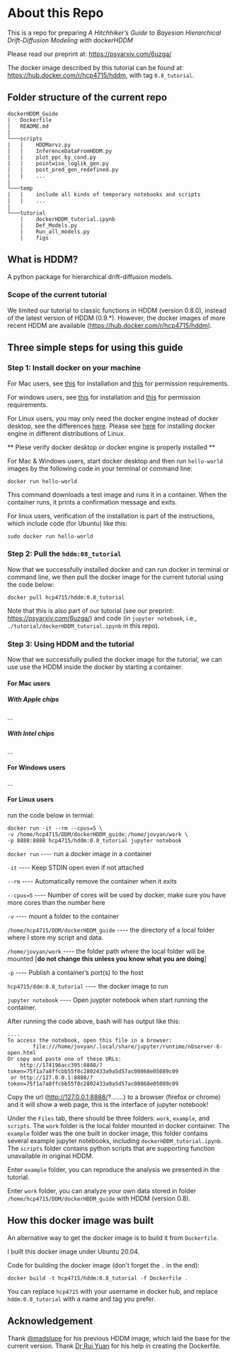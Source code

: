 # About this Repo

This is a repo for preparing *A Hitchhiker’s Guide to Bayesian Hierarchical Drift-Diffusion Modeling with dockerHDDM* 

Please read our preprint at: https://psyarxiv.com/6uzga/

The docker image described by this tutorial can be found at: https://hub.docker.com/r/hcp4715/hddm, with tag `0.8_tutorial`.

## Folder structure of the current repo

```
dockerHDDM_Guide
|   Dockerfile
|   README.md
|
└───scripts
|   |    HDDMarvz.py
|   |    InferenceDataFromHDDM.py
|   |    plot_ppc_by_cond.py
|   |    pointwise_loglik_gen.py
|   |    post_pred_gen_redefined.py
|   |    ...
|
└───temp
|   |    include all kinds of temporary notebooks and scripts
|   |    ...
|
└───tutorial
    |    dockerHDDM_tutorial.ipynb
    |    Def_Models.py
    |    Run_all_models.py
    |    figs
```

## What is HDDM? 
A python package for hierarchical drift-diffusion models.

### Scope of the current tutorial
We limited our tutorial to classic functions in HDDM (version 0.8.0), instead of the latest version of HDDM (0.9.*). However, the docker images of more recent HDDM are available (https://hub.docker.com/r/hcp4715/hddm).

## Three simple steps for using this guide

### Step 1: Install docker on your machine

For Mac users, see [this](https://docs.docker.com/desktop/install/mac-install/) for installation and [this](https://docs.docker.com/desktop/mac/permission-requirements/) for permission requirements. 

For windows users, see [this](https://docs.docker.com/desktop/install/windows-install/) for installation and [this](https://docs.docker.com/desktop/windows/permission-requirements/) for permission requirements.

For Linux users, you may only need the docker engine instead of docker desktop, see the differences [here](https://docs.docker.com/desktop/faqs/linuxfaqs/#what-is-the-difference-between-docker-desktop-for-linux-and-docker-engine). Please see [here](https://docs.docker.com/engine/install/) for installing docker engine in different distributions of Linux.

** Plese verify docker desktop or docker engine is properly installed ** 

For Mac & Windows users, start docker desktop and then run `hello-world` images by the following code in your terminal or command line:

`docker run hello-world`

This command downloads a test image and runs it in a container. When the container runs, it prints a confirmation message and exits.

For linux users, verification of the installation is part of the instructions, which include code (for Ubuntu) like this:

`sudo docker run hello-world`

### Step 2: Pull the `hddm:08_tutorial`

Now that we successfully installed docker and can run docker in terminal or command line, we then pull the docker image for the current tutorial using the code below:

```
docker pull hcp4715/hddm:0.8_tutorial
```

Note that this is also part of our tutorial (see our preprint: https://psyarxiv.com/6uzga/) and code (in `jupyter notebook`, i.e., `./tutorial/dockerHDDM_tutorial.ipynb` in this repo).

### Step 3: Using HDDM and the tutorial

Now that we successfully pulled the docker image for the tutorial, we can use use the HDDM inside the docker by starting a container.

#### For Mac users

##### With Apple chips

...

##### With Intel chips

...

#### For Windows users

...

#### For Linux users

run the code below in termial:

```
docker run -it --rm --cpus=5 \
-v /home/hcp4715/DDM/dockerHDDM_guide:/home/jovyan/work \
-p 8888:8888 hcp4715/hddm:0.8_tutorial jupyter notebook
```

`docker run` ---- run a docker image in a container

`-it` ---- Keep STDIN open even if not attached

`--rm` ---- Automatically remove the container when it exits

`--cpus=5` ---- Number of cores will be used by docker, make sure you have more cores than the number here

`-v` ---- mount a folder to the container

`/home/hcp4715/DDM/dockerHDDM_guide` ---- the directory of a local folder where I store my script and data. 

`/home/jovyan/work` ---- the folder path  where the local folder will be mounted [**do not change this unless you know what you are doing**]

`-p` ---- Publish a container’s port(s) to the host

`hcp4715/ddm:0.8_tutorial` ---- the docker image to run

`jupyter notebook` ---- Open juypter notebook when start running the container.

After running the code above, bash will has output like this:

```
....
To access the notebook, open this file in a browser:
        file:///home/jovyan/.local/share/jupyter/runtime/nbserver-6-open.html
Or copy and paste one of these URLs:
    http://174196acc395:8888/?token=75f1a7a8ffcbb55f0c2802433a9a5d57ac00868e05089c09
 or http://127.0.0.1:8888/?token=75f1a7a8ffcbb55f0c2802433a9a5d57ac00868e05089c09
```

Copy the url (http://127.0.0.1:8888/?.......) to a browser (firefox or chrome) and it will show a web page, this is the interface of jupyter notebook! 

Under the `Files` tab, there should be three folders: `work`, `example`, and `scripts`. The `work` folder is the local folder mounted in docker container. The `example` folder was the one built in docker image, this folder contains several example jupyter notebooks, including `dockerHDDM_tutorial.ipynb`. The `scripts` folder contains python scripts that are supporting function unavailable in original HDDM.

Enter `example` folder, you can reproduce the analysis we presented in the tutorial.

Enter `work` folder, you can analyze your own data stored in folder `/home/hcp4715/DDM/dockerHDDM_guide` with HDDM (version 0.8).

## How this docker image was built
An alternative way to get the docker image is to build it from `Dockerfile`.

I built this docker image under Ubuntu 20.04. 

Code for building the docker image (don't forget the `.` in the end):

```
docker build -t hcp4715/hddm:0.8_tutorial -f Dockerfile .
```
You can replace `hcp4715` with your username in docker hub, and replace `hddm:0.8_tutorial` with a name and tag you prefer.

## Acknowledgement
Thank [@madslupe](https://github.com/madslupe) for his previous HDDM image, which laid the base for the current version. Thank [Dr Rui Yuan](https://scholar.google.com/citations?user=h8_wSLkAAAAJ&hl=en) for his help in creating the Dockerfile.
